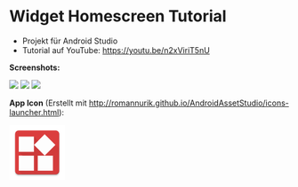 # Widget Homescreen Tutorial
- Projekt für Android Studio
- Tutorial auf YouTube: https://youtu.be/n2xViriT5nU

<b>Screenshots:</b>

<img src="http://s02.justpaste.it/files/justpaste/d224/a9151321/file116.png" height="500px"/>
<img src="http://s02.justpaste.it/files/justpaste/d224/a9151321/file114.png" height="500px"/>
<img src="http://s02.justpaste.it/files/justpaste/d224/a9151321/file113.png" height="500px"/>

<b>App Icon</b> (Erstellt mit http://romannurik.github.io/AndroidAssetStudio/icons-launcher.html):

<img src="https://github.com/derAndroidPro/WidgetHomescreenTutorial/blob/master/app/src/main/res/mipmap-xxxhdpi/ic_launcher.png" height="100px"/>
